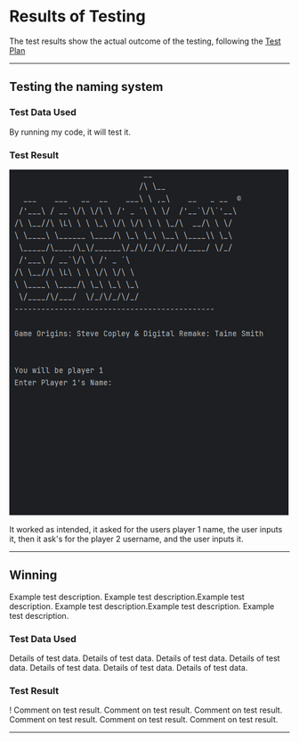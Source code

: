 # Results of Testing

The test results show the actual outcome of the testing, following the [Test Plan](test-plan.md)

---

## Testing the naming system



### Test Data Used

By running my code, it will test it.

### Test Result

![setup.gif](screenshots/setup.gif)

It worked as intended, it asked for the users player 1 name, the user inputs it, then it ask's for the player 2 username, and the user inputs it.

---

## Winning

Example test description. Example test description.Example test description. Example test description.Example test description. Example test description.

### Test Data Used

Details of test data. Details of test data. Details of test data. Details of test data. Details of test data. Details of test data. Details of test data.

### Test Result

!
Comment on test result. Comment on test result. Comment on test result. Comment on test result. Comment on test result. Comment on test result.

---

